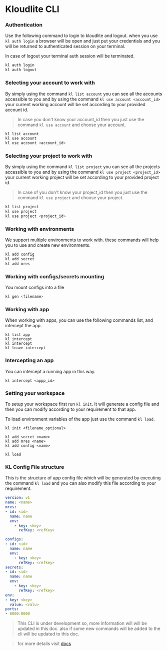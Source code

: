 # Kloudlite CLI

### Authentication

Use the following command to login to kloudlite and logout. when you use `kl auth login` a browser will be open
and just put your credentials and you will be returned to authenticated session on your terminal.

In case of logout your terminal auth session will be terminated.

```sh
kl auth login
kl auth logout
```

### Selecting your account to work with

By simply using the command `kl list account` you can see all the accounts accessible to you and by
using the command `kl use account <account_id>` your current working account will be set according to
your provided account id.

> In case you don't know your account_id then you just use the command `kl use account` 
and choose your account.


```sh
kl list account
kl use account
kl use account <account_id>
```


### Selecting your project to work with

By simply using the command `kl list project` you can see all the projects accessible to you and by
using the command `kl use project <project_id>` your current working project will be set according to
your provided project id.

> In case of you don't know your project_id then you just use the command `kl use project` 
 and choose your project.


```sh
kl list project
kl use project
kl use project <project_id>
```

### Working with environments
We support multiple environments to work with. these commands 
will help you to use and create new environments.

```sh
kl add config
kl add secret
kl add mres
```

### Working with configs/secrets mounting
You mount configs into a file

```sh
kl gen <filename>
```

### Working with app

When working with apps, you can use the following commands list, and intercept the app.

```
kl list app
kl intercept
kl intercept
kl leave intercept
```

### Intercepting an app
You can intercept a running app in this way.

```
kl intercept <appp_id>
```


### Setting your workspace
To setup your workspace first run `kl init`. It will generate a config file and then you can modify 
according to your requirement to that app.

To load environment variables of the app just use the command `kl load`.

```
kl init <filename_optional>

kl add secret <name>
kl add mres <name>
kl add config <name>

kl load

```

### KL Config File structure
This is the structure of app config file which will be generated by executing the command `kl load` and 
you can also modify this file according to your requirement.
```yaml
version: v1
name: <name>
mres:
- id: <id>
  name: name
  env:
    - key: <key>
      refKey: <refKey>

configs:
- id: <id>
  name: name
  env:
    - key: <key>
      refKey: <refkey>
secrets:
- id: <id>
  name: name
  env:
    - key: <key>
      refKey: <refkey>
env:
- key: <key>
  value: <valu>
ports:
- 8000:8000

```

> This CLI is under development so, more information will will be updated in this doc. also if some new commands will be added to the cli will be updated to this doc.


> for more details visit [docs](./docs/kl.md)
